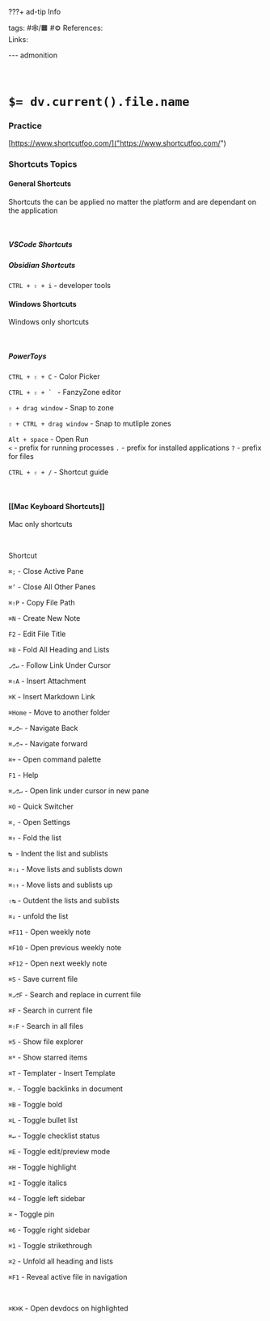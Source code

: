 ???+ ad-tip Info

tags: #🕸️/🟧️  #⚙️ 
References:   
Links: 

--- admonition


<br>

# `$= dv.current().file.name`

### Practice
[https://www.shortcutfoo.com/]("https://www.shortcutfoo.com/")

### Shortcuts Topics
#### General Shortcuts
Shortcuts the can be applied no matter the platform and are dependant on the application

<br>

##### VSCode Shortcuts

##### Obsidian Shortcuts
`CTRL + ⇧ + i` - developer tools

#### Windows Shortcuts
Windows only shortcuts

<br>

##### PowerToys
`CTRL + ⇧ + C` - Color Picker

``CTRL + ⇧ + ` `` - FanzyZone editor

`⇧ + drag window` - Snap to zone

`⇧ + CTRL + drag window` - Snap to mutliple zones

`Alt + space` - Open Run  
    `<` - prefix for running processes
	`.` - prefix for installed applications
	`?` - prefix for files
	
`CTRL + ⇧ + /` - Shortcut guide

<br>

#### [[Mac Keyboard Shortcuts]]
Mac only shortcuts

<br>

Shortcut

`⌘;` - Close Active Pane

`⌘’` - Close All Other Panes

`⌘⇧P` - Copy File Path

`⌘N` - Create New Note

`F2` - Edit File Title

`⌘8` - Fold All Heading and Lists

`⎇↵` - Follow Link Under Cursor

`⌘⇧A` - Insert Attachment

`⌘K` - Insert Markdown Link

`⌘Home` - Move to another folder

`⌘⎇←` - Navigate Back

`⌘⎇→` - Navigate forward

`⌘+` - Open command palette

`F1` - Help

`⌘⎇↵` - Open link under cursor in new pane

`⌘O` - Quick Switcher

`⌘,` - Open Settings

`⌘↑` - Fold the list

`↹ `- Indent the list and sublists

`⌘⇧↓` - Move lists and sublists down

`⌘⇧↑` - Move lists and sublists up

`⇧↹` - Outdent the lists and sublists

`⌘↓` - unfold the list

`⌘F11` - Open weekly note

`⌘F10` - Open previous weekly note

`⌘F12` - Open next weekly note

`⌘S` - Save current file

`⌘⎇F` - Search and replace in current file

`⌘F` - Search in current file

`⌘⇧F` - Search in all files

`⌘5` - Show file explorer

`⌘*` - Show starred items

`⌘T` - Templater - Insert Template

`⌘.` - Toggle backlinks in document

`⌘B` - Toggle bold

`⌘L` - Toggle bullet list

`⌘↵` - Toggle checklist status

`⌘E` - Toggle edit/preview mode

`⌘H` - Toggle highlight

`⌘I` - Toggle italics

`⌘4` - Toggle left sidebar

`⌘` - Toggle pin

`⌘6` - Toggle right sidebar

`⌘1` - Toggle strikethrough

`⌘2` - Unfold all heading and lists

`⌘F1` - Reveal active file in navigation

<br>

`⌘K⌘K` - Open devdocs on highlighted